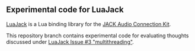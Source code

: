 ## Experimental code for LuaJack

[LuaJack](https://github.com/stetre/luajack) is a Lua binding library for 
the [JACK Audio Connection Kit](http://jackaudio.org/).

This repository branch contains experimental code for evaluating thoughts
discussed under [LuaJack Issue #3 "multithreading"](https://github.com/stetre/luajack/issues/3).

